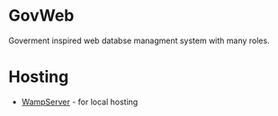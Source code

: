 # GovWeb
Goverment inspired web databse managment system with many roles.

# Hosting
- [WampServer](https://sourceforge.net/projects/wampserver/) - for local hosting 
